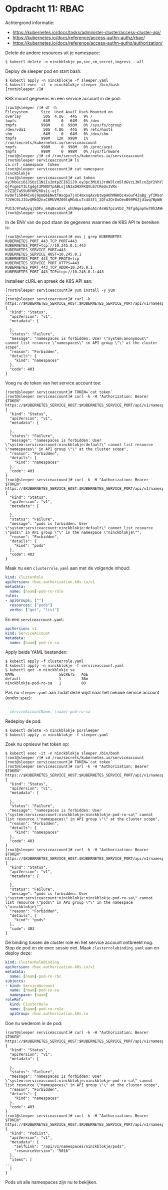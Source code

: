 # Opdracht 11: RBAC

Achtergrond informatie:
- https://kubernetes.io/docs/tasks/administer-cluster/access-cluster-api/
- https://kubernetes.io/docs/reference/access-authn-authz/rbac/
- https://kubernetes.io/docs/reference/access-authn-authz/authorization/

Delete de andere resources uit je namespace:

````
$ kubectl delete -n ninckblokje po,svc,cm,secret,ingress --all
````

Deploy de sleeper pod en start bash:

````
$ kubectl apply -n ninckblokje -f sleeper.yaml
$ kubectl exec -it -n ninckblokje sleeper /bin/bash
[root@sleeper /]#
````

K8S mount gegevens en een service account in de pod:

````
[root@sleeper /]# df -h
Filesystem      Size  Used Avail Use% Mounted on
overlay          50G  4.0G   44G   9% /
tmpfs            64M     0   64M   0% /dev
tmpfs           998M     0  998M   0% /sys/fs/cgroup
/dev/vda1        50G  4.0G   44G   9% /etc/hosts
shm              64M     0   64M   0% /dev/shm
tmpfs           998M   12K  998M   1% /run/secrets/kubernetes.io/serviceaccount
tmpfs           998M     0  998M   0% /proc/acpi
tmpfs           998M     0  998M   0% /sys/firmware
[root@sleeper /]# cd /run/secrets/kubernetes.io/serviceaccount
[root@sleeper serviceaccount]# ls
ca.crt  namespace  token
[root@sleeper serviceaccount]# cat namespace
ninckblokje
[root@sleeper serviceaccount]# cat token
eyJhbGciOiJSUzI1NiIsImtpZCI6IiJ9.eyJpc3MiOiJrdWJlcm5ldGVzL3NlcnZpY2VhY2NvdW50Iiwia3ViZXJuZXRlcy5pby9zZXJ2aWNlYWNjb3VudC9uYW1lc3BhY2UiOiJuaW5ja2Jsb2tqZSIsImt1YmVybmV0ZXMuaW8vc2VydmljZWFjY291bnQvc2VjcmV0Lm5hbWUiOiJkZWZhdWx0LXRva2VuLTc1bHpnIiwia3ViZXJuZXRlcy5pby9zZXJ2aWNlYWNjb3VudC9zZXJ2aWNlLWFjY291bnQubmFtZSI6ImRlZmF1bHQiLCJrdWJlcm5ldGVzLmlvL3NlcnZpY2VhY2NvdW50L3NlcnZpY2UtYWNjb3VudC51aWQiOiJiM2Y4MmQ1NC02MmQ5LTExZTktODIxNC05YTg1YmU2MjZhY2EiLCJzdWIiOiJzeXN0ZW06c2VydmljZWFjY291bnQ6bmluY2tibG9ramU6ZGVmYXVsdCJ9.L-QjPsgmITILtgdgt3PNNVTpABLsjSN3xOHXFKQVL67CReUvIVRs-c7ZIE7aS5U6YKM2hDs1i-ojT-HvOefi5R4RCv6j9pmQ6ENwtTWsqpa7jnC4mxnqAxvbtwpAOhMAKQc4xGuf42aBg_yfIMsoY0oQSrFNwALy-7JVHC0LJIGvQMkQ2nxC8MUVMZ00tqMGdLu7c4X3f1_2Qfu2QrDoOexB99P6ZjU1wq7BpW8_wR0YkBOJODABi9ML3f0NomL1xlWUzgOEpwG--PU13c9YwApyqjSDFx_m8qBxaUsk_uhUWqwiqmEoA1rAsWG7pzaVb2_78fgdgapVw70hZAWvdA
[root@sleeper serviceaccount]#
````

In de ENV van de pod staan de gegevens waarmee de K8S API te bereiken is:

````
[root@sleeper serviceaccount]# env | grep KUBERNETES
KUBERNETES_PORT_443_TCP_PORT=443
KUBERNETES_PORT=tcp://10.245.0.1:443
KUBERNETES_SERVICE_PORT=443
KUBERNETES_SERVICE_HOST=10.245.0.1
KUBERNETES_PORT_443_TCP_PROTO=tcp
KUBERNETES_SERVICE_PORT_HTTPS=443
KUBERNETES_PORT_443_TCP_ADDR=10.245.0.1
KUBERNETES_PORT_443_TCP=tcp://10.245.0.1:443
````

Installeer cURL en spreek de K8S API aan:

````
[root@sleeper serviceaccount]# yum install -y yum
...
[root@sleeper serviceaccount]# curl -k https://$KUBERNETES_SERVICE_HOST:$KUBERNETES_SERVICE_PORT/api/v1/namespaces
{
  "kind": "Status",
  "apiVersion": "v1",
  "metadata": {

  },
  "status": "Failure",
  "message": "namespaces is forbidden: User \"system:anonymous\" cannot list resource \"namespaces\" in API group \"\" at the cluster scope",
  "reason": "Forbidden",
  "details": {
    "kind": "namespaces"
  },
  "code": 403
}
````

Voeg nu de token van het service account toe:

````
[root@sleeper serviceaccount]# TOKEN=`cat token`
[root@sleeper serviceaccount]# curl -k -H "Authorization: Bearer $TOKEN" https://$KUBERNETES_SERVICE_HOST:$KUBERNETES_SERVICE_PORT/api/v1/namespaces
{
  "kind": "Status",
  "apiVersion": "v1",
  "metadata": {

  },
  "status": "Failure",
  "message": "namespaces is forbidden: User \"system:serviceaccount:ninckblokje:default\" cannot list resource \"namespaces\" in API group \"\" at the cluster scope",
  "reason": "Forbidden",
  "details": {
    "kind": "namespaces"
  },
  "code": 403
}
[root@sleeper serviceaccount]# curl -k -H "Authorization: Bearer $TOKEN" https://$KUBERNETES_SERVICE_HOST:$KUBERNETES_SERVICE_PORT/api/v1/namespaces/ninckblokje/pods
{
  "kind": "Status",
  "apiVersion": "v1",
  "metadata": {

  },
  "status": "Failure",
  "message": "pods is forbidden: User \"system:serviceaccount:ninckblokje:default\" cannot list resource \"pods\" in API group \"\" in the namespace \"ninckblokje\"",
  "reason": "Forbidden",
  "details": {
    "kind": "pods"
  },
  "code": 403
}
````

Maak nu een `clusterrole.yaml` aan met de volgende inhoud:

````yaml
kind: ClusterRole
apiVersion: rbac.authorization.k8s.io/v1
metadata:
  name: [naam]-pod-ro-role
rules:
- apiGroups: [""]
  resources: ["pods"]
  verbs: ["get", "list"]
````

En een `serviceaccount.yaml`:

````yaml
apiVersion: v1
kind: ServiceAccount
metadata:
  name: [naam]-pod-ro-sa
````

Apply beide YAML bestanden:

````
$ kubectl apply -f clusterrole.yaml
$ kubectl apply -n ninckblokje -f serviceaccount.yaml
$ kubectl get -n ninckblokje sa
NAME                    SECRETS   AGE
default                 1         36m
ninckblokje-pod-ro-sa   1         80
````

Pas nu `sleeper.yaml` aan zodat deze wijst naar het nieuwe service account (onder `spec`):

````yaml
...
  serviceAccountName: [naam]-pod-ro-sa
````

Redeploy de pod:

````
$ kubectl delete -n ninckblokje po/sleeper
$ kubectl apply -n ninckblokje -f sleeper.yaml
````

Zoek nu opnieuw het token op:

````
$ kubectl exec -it -n ninckblokje sleeper /bin/bash
[root@sleeper /]# cd /run/secrets/kubernetes.io/serviceaccount
[root@sleeper serviceaccount]# TOKEN=`cat token`
[root@sleeper serviceaccount]# curl -k -H "Authorization: Bearer $TOKEN" https://$KUBERNETES_SERVICE_HOST:$KUBERNETES_SERVICE_PORT/api/v1/namespaces
{
  "kind": "Status",
  "apiVersion": "v1",
  "metadata": {

  },
  "status": "Failure",
  "message": "namespaces is forbidden: User \"system:serviceaccount:ninckblokje:ninckblokje-pod-ro-sa\" cannot list resource \"namespaces\" in API group \"\" at the cluster scope",
  "reason": "Forbidden",
  "details": {
    "kind": "namespaces"
  },
  "code": 403
}
[root@sleeper serviceaccount]# curl -k -H "Authorization: Bearer $TOKEN" https://$KUBERNETES_SERVICE_HOST:$KUBERNETES_SERVICE_PORT/api/v1/namespaces/ninckblokje/pods
{
  "kind": "Status",
  "apiVersion": "v1",
  "metadata": {

  },
  "status": "Failure",
  "message": "pods is forbidden: User \"system:serviceaccount:ninckblokje:ninckblokje-pod-ro-sa\" cannot list resource \"pods\" in API group \"\" in the namespace \"ninckblokje\"",
  "reason": "Forbidden",
  "details": {
    "kind": "pods"
  },
  "code": 403
}
````

De binding tussen de cluster role en het service account ontbreekt nog. Stop de pod en de exec sessie niet. Maak `clusterrolebinding.yaml` aan en deploy deze:

````yaml
kind: ClusterRoleBinding
apiVersion: rbac.authorization.k8s.io/v1
metadata:
  name: [naam]-pod-ro-rbc
subjects:
- kind: ServiceAccount
  name: [naam]-pod-ro-sa
  namespace: [naam]
roleRef:
  kind: ClusterRole
  name: [naam]-pod-ro-role
  apiGroup: rbac.authorization.k8s.io
````

Doe nu wederom in de pod:

````
[root@sleeper serviceaccount]# curl -k -H "Authorization: Bearer $TOKEN" https://$KUBERNETES_SERVICE_HOST:$KUBERNETES_SERVICE_PORT/api/v1/namespaces
{
  "kind": "Status",
  "apiVersion": "v1",
  "metadata": {

  },
  "status": "Failure",
  "message": "namespaces is forbidden: User \"system:serviceaccount:ninckblokje:ninckblokje-pod-ro-sa\" cannot list resource \"namespaces\" in API group \"\" at the cluster scope",
  "reason": "Forbidden",
  "details": {
    "kind": "namespaces"
  },
  "code": 403
}
[root@sleeper serviceaccount]# curl -k -H "Authorization: Bearer $TOKEN" https://$KUBERNETES_SERVICE_HOST:$KUBERNETES_SERVICE_PORT/api/v1/namespaces/ninckblokje/pods
{
  "kind": "PodList",
  "apiVersion": "v1",
  "metadata": {
    "selfLink": "/api/v1/namespaces/ninckblokje/pods",
    "resourceVersion": "5016"
  },
  "items": [
...
  ]
}
````

Pods uit alle namespaces zijn nu te bekijken.